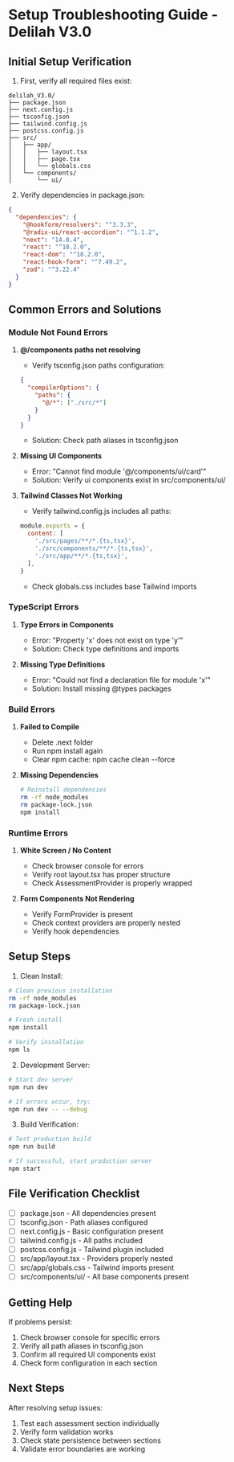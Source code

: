 # Setup Troubleshooting Guide - Delilah V3.0

## Initial Setup Verification

1. First, verify all required files exist:
```
delilah_V3.0/
├── package.json
├── next.config.js
├── tsconfig.json
├── tailwind.config.js
├── postcss.config.js
├── src/
│   ├── app/
│   │   ├── layout.tsx
│   │   ├── page.tsx
│   │   └── globals.css
│   └── components/
│       └── ui/
```

2. Verify dependencies in package.json:
```json
{
  "dependencies": {
    "@hookform/resolvers": "^3.3.3",
    "@radix-ui/react-accordion": "^1.1.2",
    "next": "14.0.4",
    "react": "^18.2.0",
    "react-dom": "^18.2.0",
    "react-hook-form": "^7.49.2",
    "zod": "^3.22.4"
  }
}
```

## Common Errors and Solutions

### Module Not Found Errors

1. **@/components paths not resolving**
   - Verify tsconfig.json paths configuration:
   ```json
   {
     "compilerOptions": {
       "paths": {
         "@/*": ["./src/*"]
       }
     }
   }
   ```
   - Solution: Check path aliases in tsconfig.json

2. **Missing UI Components**
   - Error: "Cannot find module '@/components/ui/card'"
   - Solution: Verify ui components exist in src/components/ui/

3. **Tailwind Classes Not Working**
   - Verify tailwind.config.js includes all paths:
   ```js
   module.exports = {
     content: [
       './src/pages/**/*.{ts,tsx}',
       './src/components/**/*.{ts,tsx}',
       './src/app/**/*.{ts,tsx}',
     ],
   }
   ```
   - Check globals.css includes base Tailwind imports

### TypeScript Errors

1. **Type Errors in Components**
   - Error: "Property 'x' does not exist on type 'y'"
   - Solution: Check type definitions and imports

2. **Missing Type Definitions**
   - Error: "Could not find a declaration file for module 'x'"
   - Solution: Install missing @types packages

### Build Errors

1. **Failed to Compile**
   - Delete .next folder
   - Run npm install again
   - Clear npm cache: npm cache clean --force

2. **Missing Dependencies**
   ```bash
   # Reinstall dependencies
   rm -rf node_modules
   rm package-lock.json
   npm install
   ```

### Runtime Errors

1. **White Screen / No Content**
   - Check browser console for errors
   - Verify root layout.tsx has proper structure
   - Check AssessmentProvider is properly wrapped

2. **Form Components Not Rendering**
   - Verify FormProvider is present
   - Check context providers are properly nested
   - Verify hook dependencies

## Setup Steps

1. Clean Install:
```bash
# Clean previous installation
rm -rf node_modules
rm package-lock.json

# Fresh install
npm install

# Verify installation
npm ls
```

2. Development Server:
```bash
# Start dev server
npm run dev

# If errors occur, try:
npm run dev -- --debug
```

3. Build Verification:
```bash
# Test production build
npm run build

# If successful, start production server
npm start
```

## File Verification Checklist

- [ ] package.json - All dependencies present
- [ ] tsconfig.json - Path aliases configured
- [ ] next.config.js - Basic configuration present
- [ ] tailwind.config.js - All paths included
- [ ] postcss.config.js - Tailwind plugin included
- [ ] src/app/layout.tsx - Providers properly nested
- [ ] src/app/globals.css - Tailwind imports present
- [ ] src/components/ui/ - All base components present

## Getting Help

If problems persist:
1. Check browser console for specific errors
2. Verify all path aliases in tsconfig.json
3. Confirm all required UI components exist
4. Check form configuration in each section

## Next Steps

After resolving setup issues:
1. Test each assessment section individually
2. Verify form validation works
3. Check state persistence between sections
4. Validate error boundaries are working